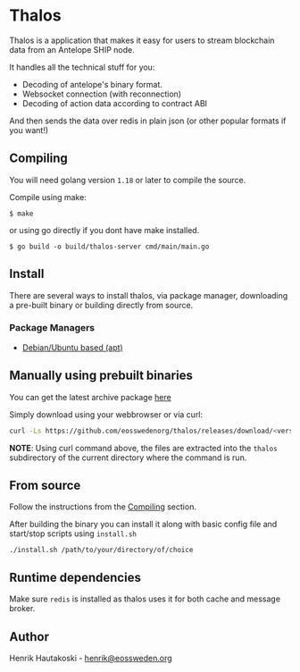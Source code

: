 # Thalos

Thalos is a application that makes it easy for users to stream blockchain data from an Antelope SHIP node.

It handles all the technical stuff for you:

 * Decoding of antelope's binary format.
 * Websocket connection (with reconnection)
 * Decoding of action data according to contract ABI

And then sends the data over redis in plain json (or other popular formats if you want!)

## Compiling

You will need golang version `1.18` or later to compile the source.

Compile using make:

```shell
$ make
```

or using go directly if you dont have make installed.

```shell
$ go build -o build/thalos-server cmd/main/main.go
```

## Install

There are several ways to install thalos, via package manager, downloading a pre-built binary or building directly from source.

### Package Managers

* [Debian/Ubuntu based (apt)](docs/install/debian.md)

## Manually using prebuilt binaries

You can get the latest archive package [here](https://github.com/eosswedenorg/thalos/releases/latest)

Simply download using your webbrowser or via curl:

```sh
curl -Ls https://github.com/eosswedenorg/thalos/releases/download/<version>/thalos-server-<version>-linux-amd64.tar.gz | tar -z --one-top-level=thalos -xvf -
```

**NOTE**: Using curl command above, the files are extracted into the `thalos` subdirectory of the current directory where the command is run.

## From source

Follow the instructions from the [Compiling](#compiling) section.

After building the binary you can install it along with basic config file and start/stop scripts using `install.sh`

```shell
./install.sh /path/to/your/directory/of/choice
```

## Runtime dependencies

Make sure `redis` is installed as thalos uses it for both cache and message broker.

## Author

Henrik Hautakoski - [henrik@eossweden.org](mailto:henrik@eossweden.org)